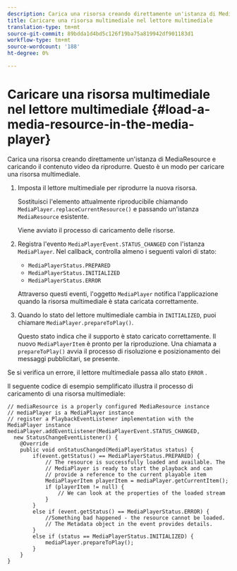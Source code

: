 ```yaml
---
description: Carica una risorsa creando direttamente un'istanza di MediaResource e caricando il contenuto video da riprodurre. Questo è un modo per caricare una risorsa multimediale.
title: Caricare una risorsa multimediale nel lettore multimediale
translation-type: tm+mt
source-git-commit: 89bdda1d4bd5c126f19ba75a819942df901183d1
workflow-type: tm+mt
source-wordcount: '188'
ht-degree: 0%

---
```



# Caricare una risorsa multimediale nel lettore multimediale {#load-a-media-resource-in-the-media-player}

Carica una risorsa creando direttamente un&#39;istanza di MediaResource e caricando il contenuto video da riprodurre. Questo è un modo per caricare una risorsa multimediale.

1. Imposta il lettore multimediale per riprodurre la nuova risorsa.

   Sostituisci l&#39;elemento attualmente riproducibile chiamando `MediaPlayer.replaceCurrentResource()` e passando un&#39;istanza `MediaResource` esistente.

   Viene avviato il processo di caricamento delle risorse.

1. Registra l&#39;evento `MediaPlayerEvent.STATUS_CHANGED` con l&#39;istanza `MediaPlayer`. Nel callback, controlla almeno i seguenti valori di stato:

   * `MediaPlayerStatus.PREPARED`
   * `MediaPlayerStatus.INITIALIZED`
   * `MediaPlayerStatus.ERROR`

   Attraverso questi eventi, l&#39;oggetto `MediaPlayer` notifica l&#39;applicazione quando la risorsa multimediale è stata caricata correttamente.
1. Quando lo stato del lettore multimediale cambia in `INITIALIZED`, puoi chiamare `MediaPlayer.prepareToPlay()`.

   Questo stato indica che il supporto è stato caricato correttamente. Il nuovo `MediaPlayerItem` è pronto per la riproduzione. Una chiamata a `prepareToPlay()` avvia il processo di risoluzione e posizionamento dei messaggi pubblicitari, se presente.

Se si verifica un errore, il lettore multimediale passa allo stato `ERROR` .

Il seguente codice di esempio semplificato illustra il processo di caricamento di una risorsa multimediale:

```java>
// mediaResource is a properly configured MediaResource instance 
// mediaPlayer is a MediaPlayer instance 
// register a PlaybackEventListener implementation with the MediaPlayer instance 
mediaPlayer.addEventListener(MediaPlayerEvent.STATUS_CHANGED,  
  new StatusChangeEventListener() { 
    @Override 
    public void onStatusChanged(MediaPlayerStatus status) { 
        if(event.getStatus() == MediaPlayerStatus.PREPARED) { 
            // The resource is successfully loaded and available. The  
            // MediaPlayer is ready to start the playback and can 
            // provide a reference to the current playable item 
            MediaPlayerItem playerItem = mediaPlayer.getCurrentItem(); 
            if (playerItem != null) { 
                // We can look at the properties of the loaded stream 
            } 
        } 
        else if (event.getStatus() == MediaPlayerStatus.ERROR) { 
            //Something bad happened - the resource cannot be loaded. 
            // The Metadata object in the event provides details. 
        } 
        else if (status == MediaPlayerStatus.INITIALIZED) { 
            mediaPlayer.prepareToPlay(); 
        } 
    } 
} 
```
